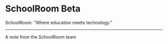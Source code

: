 # SchoolRoom Beta
SchoolRoom: "Where education meets technology."
***
A note from the SchoolRoom team
